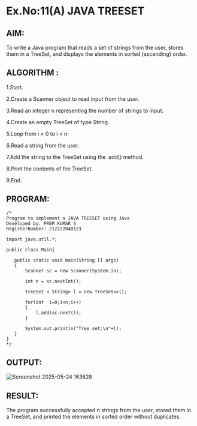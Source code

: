 # Ex.No:11(A)         JAVA TREESET
## AIM:
To write a Java program that reads a set of strings from the user, stores them in a TreeSet, and displays the elements in sorted (ascending) order.


## ALGORITHM :
1.Start.

2.Create a Scanner object to read input from the user.

3.Read an integer n representing the number of strings to input.

4.Create an empty TreeSet of type String.

5.Loop from i = 0 to i < n:

6.Read a string from the user.

7.Add the string to the TreeSet using the .add() method.

8.Print the contents of the TreeSet.

9.End.

## PROGRAM:
 ```
/*
Program to implement a JAVA TREESET using Java
Developed by: PREM KUMAR S
RegisterNumber: 212222040123

 import java.util.*;

public class Main{
    
    public static void main(String [] args)
    {
        Scanner sc = new Scanner(System.in);
        
        int n = sc.nextInt();
        
        TreeSet < String> l = new TreeSet<>();
        
        for(int  i=0;i<n;i++)
        {
            l.add(sc.next());
        }
        
        System.out.println("Tree set:\n"+l);
    }
}
*/
```







## OUTPUT:
![Screenshot 2025-05-24 163628](https://github.com/user-attachments/assets/62def825-3a8a-43be-b2bf-3fd27a3631b9)



## RESULT:
The program successfully accepted n strings from the user, stored them in a TreeSet, and printed the elements in sorted order without duplicates.

